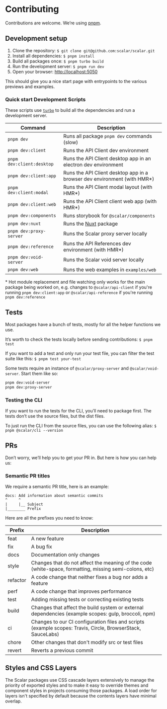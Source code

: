 # Contributing

Contributions are welcome. We’re using [pnpm](https://pnpm.io/).

## Development setup

1. Clone the repository: `$ git clone git@github.com:scalar/scalar.git`
2. Install all dependencies: `$ pnpm install`
3. Build all packages once: `$ pnpm turbo build`
4. Run the development server: `$ pnpm run dev`
5. Open your browser: <http://localhost:5050>

This should give you a nice start page with entrypoints to the various previews and examples.

### Quick start Development Scripts

These scripts use [`turbo`](https://turbo.build/) to build all the dependencies and run a development server.

| Command                   | Description                                                               |
| ------------------------- | ------------------------------------------------------------------------- |
| `pnpm dev`                | Runs all package `pnpm dev` commands (slow)                               |
| `pnpm dev:client`         | Runs the API Client dev environment                                       |
| `pnpm dev:client:desktop` | Runs the API Client desktop app in an electron dev environment            |
| `pnpm dev:client:app`     | Runs the API Client desktop app in a browser dev environment (with HMR\*) |
| `pnpm dev:client:modal`   | Runs the API Client modal layout (with HMR\*)                             |
| `pnpm dev:client:web`     | Runs the API Client client web app (with HMR\*)                           |
| `pnpm dev:components`     | Runs storybook for `@scalar/components`                                   |
| `pnpm dev:nuxt`           | Runs the [Nuxt](https://nuxt.com/) package                                |
| `pnpm dev:proxy-server`   | Runs the Scalar proxy server locally                                      |
| `pnpm dev:reference`      | Runs the API References dev environment (with HMR\*)                      |
| `pnpm dev:void-server`    | Runs the Scalar void server locally                                       |
| `pnpm dev:web`            | Runs the web examples in `examples/web`                                   |

\* Hot module replacement and file watching only works for the main package being worked on, e.g. changes to `@scalar/api-client` if you're running `pnpm dev:client:app` or `@scalar/api-reference` if you're running `pnpm dev:reference`

## Tests

Most packages have a bunch of tests, mostly for all the helper functions we use.

It’s worth to check the tests locally before sending contributions: `$ pnpm test`

If you want to add a test and only run your test file, you can filter the test suite like this: `$ pnpm test your-test`

Some tests require an instance of `@scalar/proxy-server` and `@scalar/void-server`. Start them like so:

```bash
pnpm dev:void-server
pnpm dev:proxy-server
```

### Testing the CLI

If you want to run the tests for the CLI, you’ll need to package first. The tests don’t use the source files, but the dist files.

To just run the CLI from the source files, you can use the following alias:
`$ pnpm @scalar/cli --version`

## PRs

Don’t worry, we’ll help you to get your PR in. But here is how you can help us:

### Semantic PR titles

We require a semantic PR title, here is an example:

```
docs: Add information about semantic commits
^     ^
|     |__ Subject
|________ Prefix
```

Here are all the prefixes you need to know:

| Prefix   | Description                                                                                                 |
| -------- | ----------------------------------------------------------------------------------------------------------- |
| feat     | A new feature                                                                                               |
| fix      | A bug fix                                                                                                   |
| docs     | Documentation only changes                                                                                  |
| style    | Changes that do not affect the meaning of the code (white-space, formatting, missing semi-colons, etc)      |
| refactor | A code change that neither fixes a bug nor adds a feature                                                   |
| perf     | A code change that improves performance                                                                     |
| test     | Adding missing tests or correcting existing tests                                                           |
| build    | Changes that affect the build system or external dependencies (example scopes: gulp, broccoli, npm)         |
| ci       | Changes to our CI configuration files and scripts (example scopes: Travis, Circle, BrowserStack, SauceLabs) |
| chore    | Other changes that don't modify src or test files                                                           |
| revert   | Reverts a previous commit                                                                                   |

## Styles and CSS Layers

The Scalar packages use CSS cascade layers extensively to manage the priority of exported styles and to make it easy to override themes and component styles in projects consuming those packages. A load order for layers isn't specified by default because the contents layers have minimal overlap.
